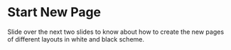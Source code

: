 # Start New Page

Slide over the next two slides to know about how to create the new pages of different layouts in white and black scheme.

